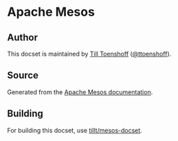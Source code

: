 Apache Mesos
============

## Author

This docset is maintained by [Till Toenshoff](https://github.com/tillt) ([@ttoenshoff](https://twitter.com/ttoenshoff)).

## Source

Generated from the [Apache Mesos documentation](https://github.com/apache/mesos/docs).

## Building

For building this docset, use [tillt/mesos-docset](https://github.com/tillt/mesos-docset).
